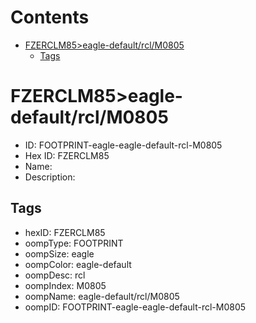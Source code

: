 



Contents
========

* [FZERCLM85>eagle-default/rcl/M0805](#fzerclm85eagle-defaultrclm0805)
	* [Tags](#tags)

# FZERCLM85>eagle-default/rcl/M0805

- ID: FOOTPRINT-eagle-eagle-default-rcl-M0805
- Hex ID: FZERCLM85
- Name: 
- Description: 

## Tags

- hexID: FZERCLM85
- oompType: FOOTPRINT
- oompSize: eagle
- oompColor: eagle-default
- oompDesc: rcl
- oompIndex: M0805
- oompName: eagle-default/rcl/M0805
- oompID: FOOTPRINT-eagle-eagle-default-rcl-M0805
